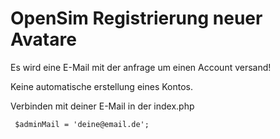 # OpenSim Registrierung neuer Avatare
Es wird eine E-Mail mit der anfrage um einen Account versand!

Keine automatische erstellung eines Kontos.

Verbinden mit deiner E-Mail in der index.php

     $adminMail = 'deine@email.de';

